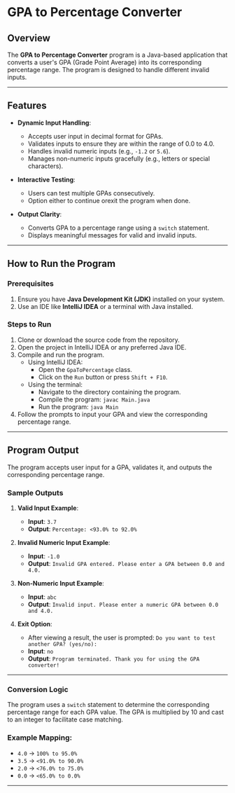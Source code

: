 # GPA to Percentage Converter

## Overview
The **GPA to Percentage Converter** program is a Java-based application that converts a user's GPA (Grade Point Average) into its corresponding percentage range. The program is designed to handle different invalid inputs.

---

## Features
- **Dynamic Input Handling**: 
  - Accepts user input in decimal format for GPAs.
  - Validates inputs to ensure they are within the range of 0.0 to 4.0.
  - Handles invalid numeric inputs (e.g., `-1.2` or `5.6`).
  - Manages non-numeric inputs gracefully (e.g., letters or special characters).

- **Interactive Testing**: 
  - Users can test multiple GPAs consecutively.
  - Option either to continue orexit the program when done.

- **Output Clarity**: 
  - Converts GPA to a percentage range using a `switch` statement.
  - Displays meaningful messages for valid and invalid inputs.

---

## How to Run the Program

### Prerequisites
1. Ensure you have **Java Development Kit (JDK)** installed on your system.
2. Use an IDE like **IntelliJ IDEA** or a terminal with Java installed.

### Steps to Run
1. Clone or download the source code from the repository.
2. Open the project in IntelliJ IDEA or any preferred Java IDE.
3. Compile and run the program.
   - Using IntelliJ IDEA:
     - Open the `GpaToPercentage` class.
     - Click on the `Run` button or press `Shift + F10`.
   - Using the terminal:
     - Navigate to the directory containing the program.
     - Compile the program: `javac Main.java`
     - Run the program: `java Main`
4. Follow the prompts to input your GPA and view the corresponding percentage range.

---

## Program Output
The program accepts user input for a GPA, validates it, and outputs the corresponding percentage range.

### Sample Outputs
1. **Valid Input Example**:
   - **Input**: `3.7`
   - **Output**: `Percentage: <93.0% to 92.0%`

2. **Invalid Numeric Input Example**:
   - **Input**: `-1.0`
   - **Output**: `Invalid GPA entered. Please enter a GPA between 0.0 and 4.0.`

3. **Non-Numeric Input Example**:
   - **Input**: `abc`
   - **Output**: `Invalid input. Please enter a numeric GPA between 0.0 and 4.0.`

4. **Exit Option**:
   - After viewing a result, the user is prompted: `Do you want to test another GPA? (yes/no):`
   - **Input**: `no`
   - **Output**: `Program terminated. Thank you for using the GPA converter!`

---

### Conversion Logic
The program uses a `switch` statement to determine the corresponding percentage range for each GPA value. The GPA is multiplied by 10 and cast to an integer to facilitate case matching.

### Example Mapping:
- `4.0` -> `100% to 95.0%`
- `3.5` -> `<91.0% to 90.0%`
- `2.0` -> `<76.0% to 75.0%`
- `0.0` -> `<65.0% to 0.0%`

---
